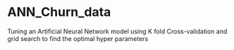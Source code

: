 # ANN_Churn_data
Tuning an Artificial Neural Network model using K fold Cross-validation and grid search to find the optimal hyper parameters 

